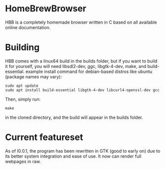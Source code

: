 # HomeBrewBrowser
HBB is a completely homemade browser written in C based on all available online documentation.

# Building
HBB comes with a linux64 build in the builds folder, but if you want to build it for yourself, you will need libsdl2-dev, ggc, libgtk-4-dev, make, and build-essential.
example install command for debian-based distros like ubuntu (package names may vary):
```
sudo apt update
sudo apt install build-essential libgtk-4-dev libcurl4-openssl-dev gcc
```
Then, simply run:
```
make
```
in the cloned directory, and the build will appear in the builds folder.

# Current featureset
As of I0.0.1, the program has been rewritten in GTK (good to early on) due to its better system integration and ease of use. It now can render full webpages in raw.
